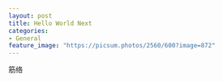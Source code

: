 ```yaml
---
layout: post
title: Hello World Next
categories:
- General
feature_image: "https://picsum.photos/2560/600?image=872"
---
```


筋络